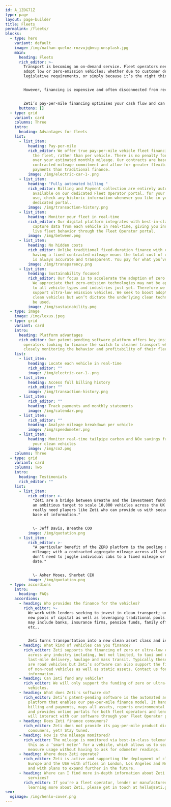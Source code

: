 ```yaml
---
id: A_1ZOG71Z
type: page
layout: page-builder
title: Fleets
permalink: /fleets/
blocks:
  - type: hero
    variant: default
    image: /img/nathan-queloz-rnzvujqbvsg-unsplash.jpg
    main:
      heading: Fleets
      rich_editor: >-
        Transport is becoming an on-demand service. Fleet operators need to
        adopt low or zero-emission vehicles; whether due to customer demand,
        legislative requirements, or simply because it’s the right thing to do. 


        However, financing is expensive and often disconnected from revenue generation, not to mention the hidden costs and penalties found with traditional leasing. 


        Zeti’s pay-per-mile financing optimises your cash flow and can help secure your profit margin.
      buttons: []
  - type: grid
    variant: card
    columns: Three
    intro:
      heading: Advantages for fleets
    list:
      - list_item:
          heading: Pay-per-mile
          rich_editor: We offer true pay-per-mile vehicle fleet financing; pooled across
            the fleet, rather than per vehicle. There is no penalty for driving
            over your estimated monthly mileage. Our contracts are based on a
            contracted mileage commitment and allow for greater flexibility in
            payments than traditional finance.
          image: /img/electric-car-1-.png
      - list_item:
          heading: "Fully automated billing "
          rich_editor: Billing and Payment collection are entirely automated and always
            available on our dedicated Fleet Operator portal. for your ease of
            use, check any historic information whenever you like in your
            dedicated portal.
          image: /img/transaction-history.png
      - list_item:
          heading: Monitor your fleet in real-time
          rich_editor: Our digital platform integrates with best-in-class telematics to
            capture data from each vehicle in real-time, giving you insight into
            live fleet behavior through the Fleet Operator portal.
          image: /img/between.png
      - list_item:
          heading: No hidden costs
          rich_editor: Unlike traditional fixed-duration finance with estimated mileage,
            having a fixed contracted mileage means the total cost of ownership
            is always accurate and transparent. You pay for what you’ve used.
          image: /img/transparency.png
      - list_item:
          heading: Sustainability focused
          rich_editor: Our focus is to accelerate the adoption of zero emission vehicles.
            We appreciate that zero-emission technologies may not be applicable
            to all vehicle types and industries just yet. Therefore we also
            support ultra-low emission vehicles. We seek to boost adoption of
            clean vehicles but won’t dictate the underlying clean technology to
            be used.
          image: /img/sustainability.png
  - type: image
    image: /img/lexus.jpeg
  - type: grid
    variant: card
    intro:
      heading: Platform advantages
      rich_editor: Our patent-pending software platform offers key insights for fleet
        operators looking to finance the switch to cleaner transport while
        closely monitoring the behavior and profitability of their fleet.
    list:
      - list_item:
          heading: Locate each vehicle in real-time
          rich_editor: ""
          image: /img/electric-car-1-.png
      - list_item:
          heading: Access full billing history
          rich_editor: ""
          image: /img/transaction-history.png
      - list_item:
          rich_editor: ""
          heading: Track payments and monthly statements
          image: /img/calendar.png
      - list_item:
          rich_editor: ""
          heading: Analyze mileage breakdown per vehicle
          image: /img/speedometer.png
      - list_item:
          heading: Monitor real-time tailpipe carbon and NOx savings from the adoption of
            your clean vehicles
          image: /img/co2.png
    columns: Three
  - type: grid
    variant: card
    columns: Two
    intro:
      heading: Testimonials
      rich_editor: ""
    list:
      - list_item:
          rich_editor: >-
            "Zeti are a bridge between Breathe and the investment funds. We have
            an ambitious target to scale 10,000 vehicles across the UK so we
            really need players like Zeti who can provide us with security and
            base of information."


            \- Jeff Davis, Breathe COO
          image: /img/quotation.png
      - list_item:
          rich_editor: >-
            "A particular benefit of the ZERO platform is the pooling of vehicle
            mileage; with a contracted aggregate mileage across all vehicles, we
            don’t need to juggle individual cabs to a fixed mileage or end
            date."


            \- Asher Moses, Sherbet CEO
          image: /img/quotation.png
  - type: accordions
    intro:
      heading: FAQs
    accordions:
      - heading: Who provides the finance for the vehicles?
        rich_editor: >-
          We work with lenders seeking to invest in clean transport; unlocking
          new pools of capital as well as leveraging traditional pools. Lenders
          may include banks, insurance firms, pension funds, family offices,
          etc,. 


          Zeti turns transportation into a new clean asset class and is therefore able to support a wide range of lenders as they seek to add zero-emission vehicles to their portfolios.
      - heading: What kind of vehicles can you finance?
        rich_editor: Zeti supports the financing of zero or ultra-low emission vehicles
          across any industry including, but not limited, to taxi and rideshare;
          last-mile delivery, haulage and mass transit. Typically these vehicles
          are road vehicles but Zeti’s software can also support the financing
          of non-road vehicles as well as static assets. Contact us for more
          information.
      - heading: Can Zeti fund any vehicle?
        rich_editor: We will only support the funding of zero or ultra-low emission
          vehicles.
      - heading: What does Zeti's software do?
        rich_editor: Zeti’s patent-pending software is the automated asset financing
          platform that enables our pay-per-mile finance model. It handles all
          billing and payments, maps all assets, reports environmental benefits
          and provides online portals for both fleet operators and lenders. You
          will interact with our software through your Fleet Operator portal.
      - heading: Does Zeti finance consumers?
        rich_editor: Zeti does not provide its pay-per-mile product directly to
          consumers, yet! Stay tuned.
      - heading: How is the mileage monitored?
        rich_editor: The mileage is monitored via best-in-class telematics. Think of
          this as a ‘smart meter’ for a vehicle, which allows us to seamlessly
          measure usage without having to ask for odometer readings.
      - heading: Where does Zeti operate?
        rich_editor: Zeti is active and supporting the deployment of clean vehicles in
          Europe and the USA with offices in London, Los Angeles and New York;
          and with plans to expand further in the future.
      - heading: Where can I find more in-depth information about Zeti's products and
          services?
        rich_editor: If you’re a fleet operator, lender or manufacturer interested in
          learning more about Zeti, please get in touch at hello@zeti.group.
seo:
  ogimage: /img/henlo-cover.png
---
```

